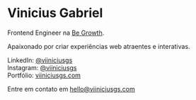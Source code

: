 # Vinicius Gabriel

Frontend Engineer na [Be Growth](https://begrowth.com.br/).

Apaixonado por criar experiências web atraentes e interativas.

LinkedIn: [@viiniciusgs](https://www.linkedin.com/in/viiniciusgs/)  
Instagram: [@viiniciusgs](https://www.instagram.com/viiniciusgs/)  
Portfólio: [viiniciusgs.com](https://viiniciusgs.com/)

Entre em contato em [hello@viiniciusgs.com](mailto:hello@viiniciusgs.com)
